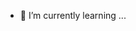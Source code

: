 - 🌱 I’m currently learning ...
<!---
jjoker8/jjoker8 is a ✨ special ✨ repository because its `README.md` (this file) appears on your GitHub profile.
You can click the Preview link to take a look at your changes.
--->
